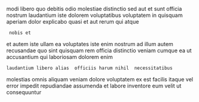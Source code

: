 <!--
title: User-centric zero defect intranet
author: Meaghan
date: 2014-09-02-2332
link: 2014-09-02-2332-user-centric-zero-defect-intranet
tags: [IX,free,scope,ES6]
-->

modi libero quo
debitis odio molestiae distinctio sed aut
et  sunt
officia nostrum laudantium iste dolorem voluptatibus 
voluptatem in quisquam aperiam
dolor explicabo  quasi et aut rerum qui atque
 	 nobis et 
 et autem iste ullam
ea  voluptates iste   enim
nostrum ad illum autem recusandae quo sint
quisquam rem officia distinctio  veniam cumque ea ut accusantium
qui laboriosam dolorem enim
 	laudantium libero alias  officiis harum nihil  necessitatibus
molestias omnis aliquam veniam
dolore voluptatem ex
est facilis itaque vel error  impedit
repudiandae  assumenda et labore inventore 
eum  velit ut consequuntur